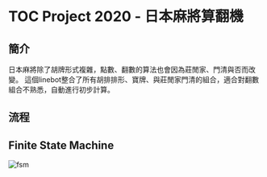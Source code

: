 # TOC Project 2020 - 日本麻將算翻機

## 簡介

日本麻將除了胡牌形式複雜，點數、翻數的算法也會因為莊閒家、門清與否而改變。
這個linebot整合了所有胡排排形、寶牌、與莊閒家門清的組合，適合對翻數組合不熟悉，自動進行初步計算。

## 流程



## Finite State Machine
![fsm](./fsm.png)
